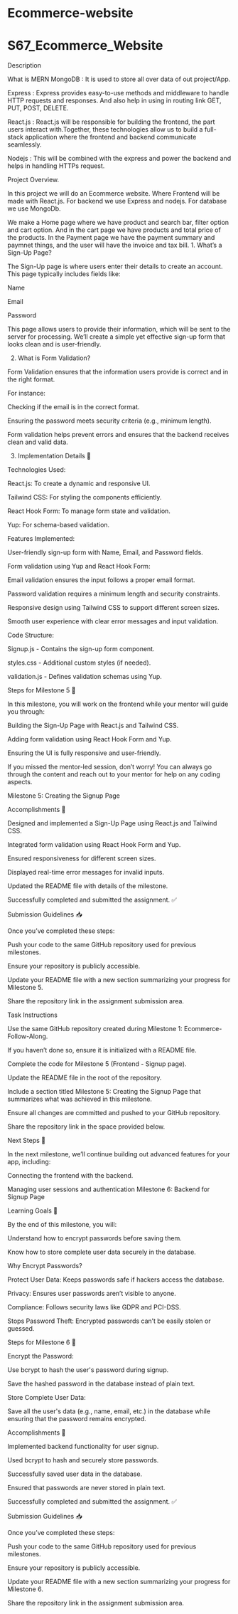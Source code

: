 # Ecommerce-website
# S67_Ecommerce_Website

Description 

What is MERN 
MongoDB : It is used to store all over data of out project/App.

Express : Express provides easy-to-use methods and middleware to handle HTTP requests and responses. 
And also help in using in routing link GET, PUT, POST, DELETE.

React.js : React.js will be responsible for building the frontend, the part users interact with.Together, these technologies allow us to build a full-stack application where the frontend and backend communicate seamlessly.

Nodejs : This will be combined with the express and power the backend and helps in handling HTTPs request.

Project Overview.

In this project we will do an Ecommerce website. Where Frontend will be made with React.js. For backend we use Express and nodejs. For database we use MongoDb.

We make a Home page where we have product and search bar, filter option and cart option. And in the cart page we have products and total price of the products. In the Payment page we have the payment summary and paymnet things, 
and the user will have the invoice and tax bill. 1. What’s a Sign-Up Page?

The Sign-Up page is where users enter their details to create an account. This page typically includes fields like:

Name

Email

Password

This page allows users to provide their information, which will be sent to the server for processing. We’ll create a simple yet effective sign-up form that looks clean and is user-friendly.

2. What is Form Validation?

Form Validation ensures that the information users provide is correct and in the right format.

For instance:

Checking if the email is in the correct format.

Ensuring the password meets security criteria (e.g., minimum length).

Form validation helps prevent errors and ensures that the backend receives clean and valid data.

3. Implementation Details 🚀

Technologies Used:

React.js: To create a dynamic and responsive UI.

Tailwind CSS: For styling the components efficiently.

React Hook Form: To manage form state and validation.

Yup: For schema-based validation.

Features Implemented:

User-friendly sign-up form with Name, Email, and Password fields.

Form validation using Yup and React Hook Form:

Email validation ensures the input follows a proper email format.

Password validation requires a minimum length and security constraints.

Responsive design using Tailwind CSS to support different screen sizes.

Smooth user experience with clear error messages and input validation.

Code Structure:

Signup.js - Contains the sign-up form component.

styles.css - Additional custom styles (if needed).

validation.js - Defines validation schemas using Yup.

Steps for Milestone 5 📝

In this milestone, you will work on the frontend while your mentor will guide you through:

Building the Sign-Up Page with React.js and Tailwind CSS.

Adding form validation using React Hook Form and Yup.

Ensuring the UI is fully responsive and user-friendly.

If you missed the mentor-led session, don’t worry! You can always go through the content and reach out to your mentor for help on any coding aspects.

Milestone 5: Creating the Signup Page

Accomplishments 🎉

Designed and implemented a Sign-Up Page using React.js and Tailwind CSS.

Integrated form validation using React Hook Form and Yup.

Ensured responsiveness for different screen sizes.

Displayed real-time error messages for invalid inputs.

Updated the README file with details of the milestone.

Successfully completed and submitted the assignment. ✅

Submission Guidelines 📥

Once you’ve completed these steps:

Push your code to the same GitHub repository used for previous milestones.

Ensure your repository is publicly accessible.

Update your README file with a new section summarizing your progress for Milestone 5.

Share the repository link in the assignment submission area.

Task Instructions

Use the same GitHub repository created during Milestone 1: Ecommerce-Follow-Along.

If you haven’t done so, ensure it is initialized with a README file.

Complete the code for Milestone 5 (Frontend - Signup page).

Update the README file in the root of the repository.

Include a section titled Milestone 5: Creating the Signup Page that summarizes what was achieved in this milestone.

Ensure all changes are committed and pushed to your GitHub repository.

Share the repository link in the space provided below.

Next Steps 🚀

In the next milestone, we’ll continue building out advanced features for your app, including:

Connecting the frontend with the backend.

Managing user sessions and authentication
Milestone 6: Backend for Signup Page

Learning Goals 🎯

By the end of this milestone, you will:

Understand how to encrypt passwords before saving them.

Know how to store complete user data securely in the database.

Why Encrypt Passwords?

Protect User Data: Keeps passwords safe if hackers access the database.

Privacy: Ensures user passwords aren’t visible to anyone.

Compliance: Follows security laws like GDPR and PCI-DSS.

Stops Password Theft: Encrypted passwords can’t be easily stolen or guessed.

Steps for Milestone 6 📝

Encrypt the Password:

Use bcrypt to hash the user's password during signup.

Save the hashed password in the database instead of plain text.

Store Complete User Data:

Save all the user's data (e.g., name, email, etc.) in the database while ensuring that the password remains encrypted.

Accomplishments 🎉

Implemented backend functionality for user signup.

Used bcrypt to hash and securely store passwords.

Successfully saved user data in the database.

Ensured that passwords are never stored in plain text.

Successfully completed and submitted the assignment. ✅

Submission Guidelines 📥

Once you’ve completed these steps:

Push your code to the same GitHub repository used for previous milestones.

Ensure your repository is publicly accessible.

Update your README file with a new section summarizing your progress for Milestone 6.

Share the repository link in the assignment submission area.
